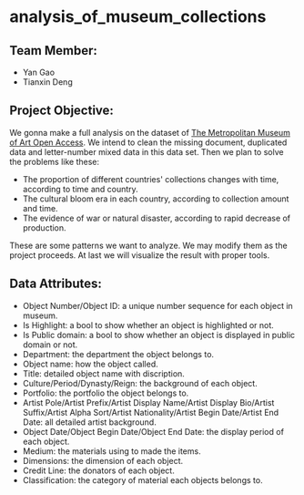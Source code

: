 # analysis_of_museum_collections

## Team Member:

- Yan Gao
- Tianxin Deng

## Project Objective:

We gonna make a full analysis on the dataset of [The Metropolitan Museum of Art Open Access]( https://github.com/metmuseum/openaccess/ ). We intend to clean the missing document, duplicated data and letter-number mixed data in this data set. Then we plan to solve the problems like these:

- The proportion of different countries' collections changes with time, according to time and country.
- The cultural bloom era in each country, according to collection amount and time.
- The evidence of war or natural disaster, according to rapid decrease of production.

These are some patterns we want to analyze. We may modify them as the project proceeds. At last we will visualize the result with proper tools.

## Data Attributes:

- Object Number/Object ID: a unique number sequence for each object in museum.
- Is Highlight: a bool to show whether an object is highlighted or not.
- Is Public domain: a bool to show whether an object is displayed in public domain or not.
- Department: the department the object belongs to.
- Object name: how the object called.
- Title: detailed object name with discription.
- Culture/Period/Dynasty/Reign: the background of each object.
- Portfolio: the portfolio the object belongs to.
- Artist Pole/Artist Prefix/Artist Display Name/Artist Display Bio/Artist Suffix/Artist Alpha Sort/Artist Nationality/Artist Begin Date/Artist End Date: all detailed artist background.
- Object Date/Object Begin Date/Object End Date: the display period of each object.
- Medium: the materials using to made the items.
- Dimensions: the dimension of each object.
- Credit Line: the donators of each object.
- Classification: the category of material each objects belongs to.
